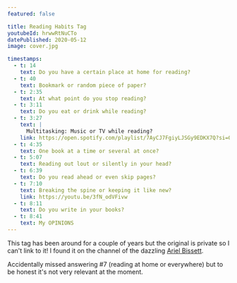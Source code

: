 ```yaml
---
featured: false

title: Reading Habits Tag
youtubeId: hrwwRtNuCTo
datePublished: 2020-05-12
image: cover.jpg

timestamps:
  - t: 14
    text: Do you have a certain place at home for reading?
  - t: 40
    text: Bookmark or random piece of paper?
  - t: 2:35
    text: At what point do you stop reading?
  - t: 3:11
    text: Do you eat or drink while reading?
  - t: 3:27
    text: |
      Multitasking: Music or TV while reading?
    link: https://open.spotify.com/playlist/7AyCJ7FgiyLJSGy9EDKX7Q?si=Qwbv5gdyQBOy1Q27D0IHEQ
  - t: 4:35
    text: One book at a time or several at once?
  - t: 5:07
    text: Reading out lout or silently in your head?
  - t: 6:39
    text: Do you read ahead or even skip pages?
  - t: 7:10
    text: Breaking the spine or keeping it like new?
    link: https://youtu.be/3fN_odVFivw
  - t: 8:11
    text: Do you write in your books?
  - t: 8:41
    text: My OPINIONS
---
```


This tag has been around for a couple of years but the original is private so I can't link to it! I found it on the channel of the dazzling [Ariel Bissett](https://youtu.be/A700s47V0hQ).

Accidentally missed answering #7 (reading at home or everywhere) but to be honest it's not very relevant at the moment.
